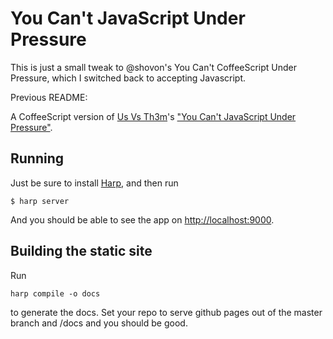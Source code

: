 # You Can't JavaScript Under Pressure

This is just a small tweak to @shovon's You Can't CoffeeScript Under Pressure, which I switched back to accepting Javascript.

Previous README:

A CoffeeScript version of [Us Vs Th3m](https://www.facebook.com/Usvsth3m)'s ["You Can't JavaScript Under Pressure"](http://toys.usvsth3m.com/javascript-under-pressure/).

## Running

Just be sure to install [Harp](http://harpjs.com/), and then run

```shell
$ harp server
```

And you should be able to see the app on [http://localhost:9000](http://localhost:9000).

## Building the static site

Run

```shell
harp compile -o docs
```

to generate the docs. Set your repo to serve github pages out of the master branch and /docs and you should be good.
